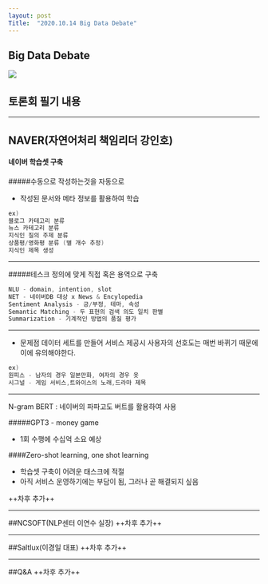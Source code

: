 ```yaml
---
layout: post
Title:  "2020.10.14 Big Data Debate"
---
```

## Big Data Debate
![](https://i.imgur.com/T0fzF1P.jpg)
## 토론회 필기 내용

- - -

## NAVER(자연어처리 책임리더 강인호)
#### 네이버 학습셋 구축
#####수동으로 작성하는것을 자동으로
- 작성된 문서와 메타 정보를 활용하여 학습
```cpp
ex)
블로그 카테고리 분류
뉴스 카테고리 분류
지식인 질의 주제 분류
상품평/영화평 분류 (별 개수 추정)
지식인 제목 생성
```

- - -


#####테스크 정의에 맞게 직접 혹은 용역으로 구축
```cpp
NLU - domain, intention, slot
NET - 네이버DB 대상 x News & Encylopedia
Sentiment Analysis - 긍/부정, 테마, 속성
Semantic Matching - 두 표현의 검색 의도 일치 판별
Summarization - 기계적인 방법의 품질 평가
```

- - -
- 문제점
데이터 세트를 만들어 서비스 제공시 사용자의 선호도는
매번 바뀌기 때문에 이에 유의해야한다.
```cpp
ex)
원피스 - 남자의 경우 일본만화, 여자의 경우 옷
시그널 - 게임 서비스,트와이스의 노래,드라마 제목
```

- - -
N-gram
BERT : 네이버의 파파고도 버트를 활용하여 사용

#####GPT3 - money game
- 1회 수행에 수십억 소요 예상

####Zero-shot learning, one shot learning
- 학습셋 구축이 어려운 태스크에 적절
- 아직 서비스 운영하기에는 부담이 됨, 그러나 곧 해결되지 싶음

++차후 추가++
- - -
##NCSOFT(NLP센터 이연수 실장)
++차후 추가++
- - -
##Saltlux(이경일 대표)
++차후 추가++
- - -
##Q&A
++차후 추가++
